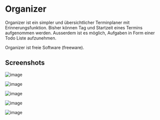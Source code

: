 # Organizer
Organizer ist ein simpler und übersichtlicher Terminplaner mit Erinnerungsfunktion. Bisher können Tag und Startzeit eines Termins aufgenommen werden.
Ausserdem ist es möglich, Aufgaben in Form einer Todo Liste aufzunehmen.

Organizer ist freie Software (freeware).

## Screenshots
![image](https://user-images.githubusercontent.com/45694082/120647677-283c6400-c47b-11eb-8e83-7625601bf944.png)

![image](https://user-images.githubusercontent.com/45694082/120647741-35f1e980-c47b-11eb-9c51-fc29d94ca782.png)

![image](https://user-images.githubusercontent.com/45694082/120647748-39857080-c47b-11eb-954f-9561586a22df.png)

![image](https://user-images.githubusercontent.com/45694082/120647760-3c806100-c47b-11eb-88b2-d2635b36d1ca.png)

![image](https://user-images.githubusercontent.com/45694082/120647769-3f7b5180-c47b-11eb-8fa6-0bb7958528fa.png)
